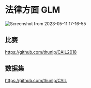 # 法律方面 GLM

![Screenshot from 2023-05-11 17-16-55](https://github.com/WangLaoShi/GLM/assets/13606490/2c87a53d-43db-4f68-a6fc-bf7dff1ec069)


## 比赛

https://github.com/thunlp/CAIL2018

## 数据集

https://github.com/thunlp/CAIL

